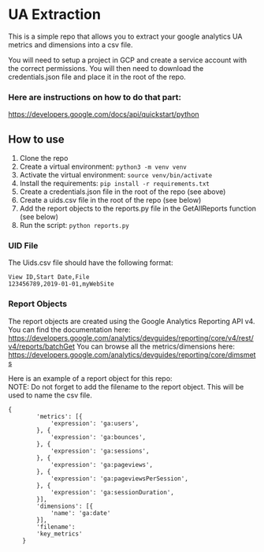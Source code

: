 # UA Extraction

This is a simple repo that allows you to extract your google analytics UA metrics and dimensions into a csv file.  

You will need to setup a project in GCP and create a service account with the correct permissions.  You will then need to download the credentials.json file and place it in the root of the repo.  

### Here are instructions on how to do that part:  
https://developers.google.com/docs/api/quickstart/python

## How to use

1. Clone the repo
2. Create a virtual environment: `python3 -m venv venv`
3. Activate the virtual environment: `source venv/bin/activate`
4. Install the requirements: `pip install -r requirements.txt`
5. Create a credentials.json file in the root of the repo (see above)
6. Create a uids.csv file in the root of the repo (see below)
7. Add the report objects to the reports.py file in the GetAllReports function (see below)
7. Run the script: `python reports.py`

### UID File
The Uids.csv file should have the following format:

```
View ID,Start Date,File
123456789,2019-01-01,myWebSite
```

### Report Objects
The report objects are created using the Google Analytics Reporting API v4.  You can find the documentation here: https://developers.google.com/analytics/devguides/reporting/core/v4/rest/v4/reports/batchGet
You can browse all the metrics/dimensions here: https://developers.google.com/analytics/devguides/reporting/core/dimsmets

Here is an example of a report object for this repo:  
NOTE: Do not forget to add the filename to the report object.  This will be used to name the csv file.
```
{
        'metrics': [{
            'expression': 'ga:users',
        }, {
            'expression': 'ga:bounces',
        }, {
            'expression': 'ga:sessions',
        }, {
            'expression': 'ga:pageviews',
        }, {
            'expression': 'ga:pageviewsPerSession',
        }, {
            'expression': 'ga:sessionDuration',
        }],
        'dimensions': [{
            'name': 'ga:date'
        }],
        'filename':
        'key_metrics'
    }
```


